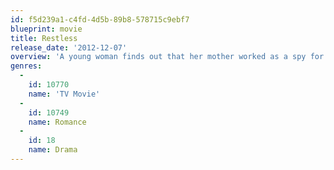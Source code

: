 ```yaml
---
id: f5d239a1-c4fd-4d5b-89b8-578715c9ebf7
blueprint: movie
title: Restless
release_date: '2012-12-07'
overview: 'A young woman finds out that her mother worked as a spy for the British Secret Service during World War II and has been on the run ever since.'
genres:
  -
    id: 10770
    name: 'TV Movie'
  -
    id: 10749
    name: Romance
  -
    id: 18
    name: Drama
---
```

